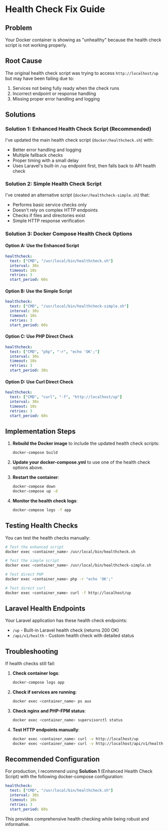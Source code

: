 # Health Check Fix Guide

## Problem
Your Docker container is showing as "unhealthy" because the health check script is not working properly.

## Root Cause
The original health check script was trying to access `http://localhost/up` but may have been failing due to:
1. Services not being fully ready when the check runs
2. Incorrect endpoint or response handling
3. Missing proper error handling and logging

## Solutions

### Solution 1: Enhanced Health Check Script (Recommended)
I've updated the main health check script (`docker/healthcheck.sh`) with:
- Better error handling and logging
- Multiple fallback checks
- Proper timing with a small delay
- Uses Laravel's built-in `/up` endpoint first, then falls back to API health check

### Solution 2: Simple Health Check Script
I've created an alternative script (`docker/healthcheck-simple.sh`) that:
- Performs basic service checks only
- Doesn't rely on complex HTTP endpoints
- Checks if files and directories exist
- Simple HTTP response verification

### Solution 3: Docker Compose Health Check Options

#### Option A: Use the Enhanced Script
```yaml
healthcheck:
  test: ["CMD", "/usr/local/bin/healthcheck.sh"]
  interval: 30s
  timeout: 10s
  retries: 3
  start_period: 60s
```

#### Option B: Use the Simple Script
```yaml
healthcheck:
  test: ["CMD", "/usr/local/bin/healthcheck-simple.sh"]
  interval: 30s
  timeout: 10s
  retries: 3
  start_period: 60s
```

#### Option C: Use PHP Direct Check
```yaml
healthcheck:
  test: ["CMD", "php", "-r", "echo 'OK';"]
  interval: 30s
  timeout: 10s
  retries: 3
  start_period: 30s
```

#### Option D: Use Curl Direct Check
```yaml
healthcheck:
  test: ["CMD", "curl", "-f", "http://localhost/up"]
  interval: 30s
  timeout: 10s
  retries: 3
  start_period: 60s
```

## Implementation Steps

1. **Rebuild the Docker image** to include the updated health check scripts:
   ```bash
   docker-compose build
   ```

2. **Update your docker-compose.yml** to use one of the health check options above.

3. **Restart the container**:
   ```bash
   docker-compose down
   docker-compose up -d
   ```

4. **Monitor the health check logs**:
   ```bash
   docker-compose logs -f app
   ```

## Testing Health Checks

You can test the health checks manually:

```bash
# Test the enhanced script
docker exec <container_name> /usr/local/bin/healthcheck.sh

# Test the simple script
docker exec <container_name> /usr/local/bin/healthcheck-simple.sh

# Test direct PHP
docker exec <container_name> php -r "echo 'OK';"

# Test direct curl
docker exec <container_name> curl -f http://localhost/up
```

## Laravel Health Endpoints

Your Laravel application has these health check endpoints:
- `/up` - Built-in Laravel health check (returns 200 OK)
- `/api/v1/health` - Custom health check with detailed status

## Troubleshooting

If health checks still fail:

1. **Check container logs**:
   ```bash
   docker-compose logs app
   ```

2. **Check if services are running**:
   ```bash
   docker exec <container_name> ps aux
   ```

3. **Check nginx and PHP-FPM status**:
   ```bash
   docker exec <container_name> supervisorctl status
   ```

4. **Test HTTP endpoints manually**:
   ```bash
   docker exec <container_name> curl -v http://localhost/up
   docker exec <container_name> curl -v http://localhost/api/v1/health
   ```

## Recommended Configuration

For production, I recommend using **Solution 1** (Enhanced Health Check Script) with the following docker-compose configuration:

```yaml
healthcheck:
  test: ["CMD", "/usr/local/bin/healthcheck.sh"]
  interval: 30s
  timeout: 10s
  retries: 3
  start_period: 60s
```

This provides comprehensive health checking while being robust and informative.

